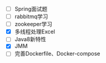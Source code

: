 - [ ] Spring面试题
- [ ] rabbitmq学习
- [ ] zookeeper学习
- [x] 多线程处理Excel
- [ ] Java8新特性
- [x] JMM
- [ ] 完善Dockerfile、Docker-compose
